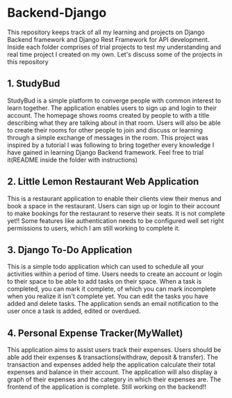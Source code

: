 # Backend-Django
This repository keeps track of all my learning and projects on Django Backend framework and Django Rest Framework for API development. Inside each folder comprises of trial projects to test my understanding and real time project I created on my own. Let's discuss some of the projects in this repository

## 1. StudyBud
StudyBud is a simple platform to converge people with common interest to learn together. The application enables users to sign up and login to their account. The homepage shows rooms created by people to with a title describing what they are talking about in that room. Users will also be able to create their rooms for other people to join and discuss or learning through a simple exchange of messages in the room. 
This project was inspired by a tutorial I was following to bring together every knowledge I have gained in learning Django Backend framework. Feel free to trial it(README inside the folder with instructions)

## 2. Little Lemon Restaurant Web Application
This is a restaurant application to enable their clients view their menus and book a space in the restaurant. Users can sign up or login to their account to make bookings for the restaurant to reserve their seats. It is not complete yet!! Some features like authentication needs to be configured well set right permissions to users, which I am still working to complete it.

## 3. Django To-Do Application
This is a simple todo application which can used to schedule all your activities within a period of time. Users needs to create an account or login to their space to be able to add tasks on their space. When a task is completed, you can mark it complete, of which you can mark incomplete when you realize it isn't complete yet. You can edit the tasks you have added and delete tasks. The application sends an email notification to the user once a task is added, edited or overdued.

## 4. Personal Expense Tracker(MyWallet)
This application aims to assist users track their expenses. Users should be able add their expenses & transactions(withdraw, deposit & transfer). The transaction and expenses added help the application calculate their total expenses and balance in their account. The application will also display a graph of their expenses and the category in which their expenses are. The frontend of the application is complete. Still working on the backend!!

